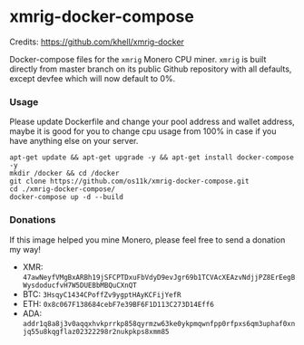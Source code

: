 xmrig-docker-compose
============

Credits:
https://github.com/khell/xmrig-docker

Docker-compose files for the `xmrig` Monero CPU miner. `xmrig` is built directly from master branch on its public Github repository with all defaults, except devfee which will now default to 0%.

### Usage
Please update Dockerfile and change your pool address and wallet address, maybe it is good for you to change cpu usage from 100% in case if you have anything else on your server.

```
apt-get update && apt-get upgrade -y && apt-get install docker-compose -y
mkdir /docker && cd /docker
git clone https://github.com/os11k/xmrig-docker-compose.git
cd ./xmrig-docker-compose/
docker-compose up -d --build
```

### Donations
If this image helped you mine Monero, please feel free to send a donation my way!

* XMR: `47awNeyfVMgBxARBh19jSFCPTDxuFbVdyD9evJgr69b1TCVAcXEAzvNdjjPZ8ErEegBWysdoducfvH7W5DUEBbMBQuCXnQT`
* BTC: `3HsqyC1434CPoffZv9ygptHAyKCFijYefR`
* ETH: `0x8c067F138684cebF7e39BF6F1D113C273D14Eff6`
* ADA: `addr1q8a8j3v0aqqxhvkprrkp858qyrmzw63ke0ykpmqwnfpp0rfpxs6qm3uphaf0xnjq55u8kqgflaz02322298r2nukpkps8xmm85`
